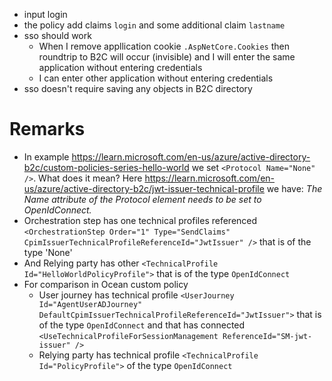 - input login
- the policy add claims `login` and some additional claim `lastname`
- sso should work
  - When I remove appllication cookie `.AspNetCore.Cookies` then roundtrip to B2C will occur (invisible) and I will enter the same application without entering credentials
  - I can enter other application without entering credentials
- sso doesn't require saving any objects in B2C directory

# Remarks
- In example https://learn.microsoft.com/en-us/azure/active-directory-b2c/custom-policies-series-hello-world we set `<Protocol Name="None" />`. What does it mean? Here https://learn.microsoft.com/en-us/azure/active-directory-b2c/jwt-issuer-technical-profile we have: *The Name attribute of the Protocol element needs to be set to OpenIdConnect.*
- Orchestration step has one technical profiles referenced `<OrchestrationStep Order="1" Type="SendClaims" CpimIssuerTechnicalProfileReferenceId="JwtIssuer" />` that is of the type 'None'
- And Relying party has other `<TechnicalProfile Id="HelloWorldPolicyProfile">` that is of the type `OpenIdConnect`
- For comparison in Ocean custom policy
  - User journey has technical profile `<UserJourney Id="AgentUserADJourney" DefaultCpimIssuerTechnicalProfileReferenceId="JwtIssuer">` that is of the type `OpenIdConnect` and that has connected `<UseTechnicalProfileForSessionManagement ReferenceId="SM-jwt-issuer" />`
  - Relying party has technical profile `<TechnicalProfile Id="PolicyProfile">` of the type `OpenIdConnect`

